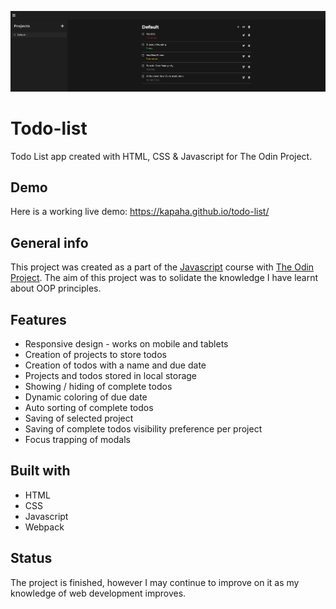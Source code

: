 ![Example screenshot](./readme_files/todo_list_screenshot.png)

# Todo-list
Todo List app created with HTML, CSS & Javascript for The Odin Project.

## Demo
Here is a working live demo: https://kapaha.github.io/todo-list/

## General info
This project was created as a part of the [Javascript](https://www.theodinproject.com/courses/javascript/lessons/todo-list) course with [The Odin Project](https://theodinproject.com). The aim of this project was to solidate the knowledge I have learnt about OOP principles.

## Features
* Responsive design - works on mobile and tablets
* Creation of projects to store todos
* Creation of todos with a name and due date
* Projects and todos stored in local storage
* Showing / hiding of complete todos
* Dynamic coloring of due date
* Auto sorting of complete todos
* Saving of selected project
* Saving of complete todos visibility preference per project
* Focus trapping of modals

## Built with
* HTML
* CSS
* Javascript
* Webpack

## Status
The project is finished, however I may continue to improve on it as my knowledge of web development improves.
